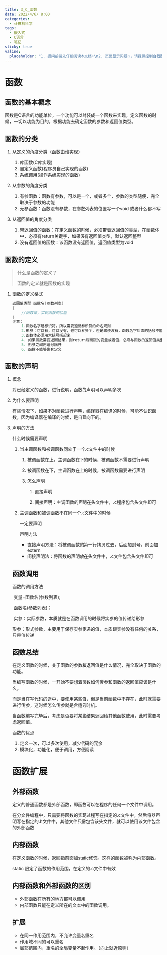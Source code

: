 ```yaml
---
title: 3_C_函数
date: 2022/4/6/ 8:00
categories:
  - 计算机科学
tags:
  - 嵌入式
  - C语言
  - 笔记
sticky: true
valine:
  placeholder: "1. 提问前请先仔细阅读本文档⚡\n2. 页面显示问题💥，请提供控制台截图📸或者您的测试网址\n3. 其他任何报错💣，请提供详细描述和截图📸，祝食用愉快💪"
---
```




# 函数 

## 函数的基本概念

函数是C语言的功能单位，一个功能可以封装成一个函数来实现，定义函数的时候，一切以功能为目的，根据功能去确定函数的参数和返回值类型。

## 函数的分类

1. 从定义的角度分类（函数由谁实现）

   1. 库函数(C库实现)
   2. 自定义函数(程序员自己实现的函数)
   3. 系统调用(操作系统实现的函数)

2. 从参数的角度分类

   1. 有参函数：函数有参数，可以是一个，或者多个，参数的类型随便，完全取决于参数的功能
   2. 无参函数：函数没有参数，在参数列表的位置写一个void 或者什么都不写

3. 从返回值的角度分类

   1. 带返回值的函数：在定义函数的时候，必须带着返回值的类型，在函数体中，必须有return关键字，如果没有返回值类型，默认返回整型
   2. 没有返回值的函数：该函数没有返回值，返回值类型为void

   

## 函数的定义

> 什么是函数的定义？
>
> 函数的定义就是函数的实现

1. 函数的定义格式

   ```c
   返回值类型 函数名(参数列表)
   {
       //函数体，实现函数的功能
   }
   注意：
       1.函数名字是标识符，所以需要遵循标识符的命名规则
       2.形参：可以有，可以没有，也可以有多个，但是即使没有，函数名字后面的括号不能省略
       3.函数体必须用大括号括起来
       4. 如果函数需要返回结果，则return后面跟的变量或者值，必须与函数的返回值类型一致
       5. 形参之间用逗号隔开
       6. 函数不能够嵌套定义
   ```

## 函数的声明

1. 概念

   对已经定义的函数，进行说明，函数的声明可以声明多次

2. 为什么要声明

   有些情况下，如果不对函数进行声明，编译器在编译的时候，可能不认识函数，因为编译器在编译的时候，是自顶向下的。

3. 声明的方法

   什么时候需要声明

   1. 当主调函数和被调函数同处于一个.c文件中的时候

      1. 被调函数在上，主调函数在下的时候，被调函数不需要进行声明

      2. 被调函数在下，主调函数在上的时候，被调函数需要进行声明

      3. 怎么声明

         1. 直接声明

         2. 间接声明：主调函数的声明在头文件中，.c程序包含头文件即可

   2. 主调函数和被调函数不在同一个.c文件中的时候

      一定要声明

      声明方法

      - 直接声明方法：将被调函数的第一行拷贝过去，后面加封号，前面加extern
      - 间接声明法：将函数的声明放在头文件中，.c文件包含头文件即可

   ## 函数调用

   函数的调用方法

   ​	变量=函数名(参数列表);

   ​	函数名(参数列表)；

   ​	实参：实际参数，本质就是在函数调用的时候将实参的值传递给形参

   ​	形参：形式参数，主要用于保存实参传递的值，本质跟实参没有任何的关系，只是值传递

   ## 函数总结

   在定义函数的时候，关于函数的参数和返回值是什么情况，完全取决于函数的功能。

   当编写函数的时候，一开始不要想着函数如何传参和函数的返回值应该是什么。

   而是当在写代码的途中，要使用某些值，但是当前函数中不存在，此时就需要进行传参，这时候怎么传参就是合适的时机。

   当函数编写完毕后，考虑是否要将某些结果返回给其他函数使用，此时需要考虑返回值。

   函数的优点

   1. 定义一次，可以多次使用，减少代码的冗余
   2. 模块化，功能化，便于调用，方便阅读

   

   # 函数扩展

   ## 外部函数

   定义的普通函数都是外部函数，即函数可以在程序的任何一个文件中调用。

   在分文件编程中，只需要将函数的实现过程写在指定的.c文件中，然后将器声明写在指定的.h文件中，其他文件只需包含该头文件，就可以使用该文件包含的外部函数

   ## 内部函数

   在定义函数的时候，返回指前面加static修饰。这样的函数被称为内部函数。

   static 限定了函数的作用范围，在定义的.c文件中有效

   ## 内部函数和外部函数的区别

   - 外部函数在所有的地方都可以调用
   - 内部函数只能在定义所在的文本中的函数调用。

   

   ## 扩展

   - 在同一作用范围内，不允许变量名重名
   - 作用域不同的可以重名
   - 局部范围内，重名的全局变量不起作用。（向上就近原则）

